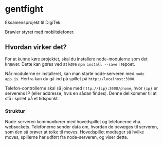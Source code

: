 # gentfight
Eksamensprojekt til DigiTek

Brawler styret med mobiltelefoner.


## Hvordan virker det?

For at kunne køre projektet, skal du installere node-modulerne som det kræver.
Dette kan gøres ved at køre `npm install --save` i repoet.

Når modulerne er installeret, kan man starte node-serveren med `node app.js`.
Herfra kan du gå ind på spillet på `http://localhost:3000`.

Telefon-controllerne skal så joine med `http://{ip}:3000/phone`, hvor `{ip}` er serverens IP (eller addresse, hvis en sådan findes).
Denne del kommer til at stå i spillet på et tidspunkt.

### Struktur

Node-serveren kommunikerer med hovedspillet og telefonerne vha. websockets.
Telefonerne sender data om, hvordan de bevæges til serveren, som den så prøver at tolke til moves.
Hovedspillet modtager så hvilke moves, spillerne har udført fra node-serveren, og viser dette.